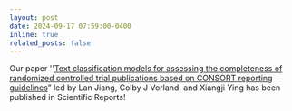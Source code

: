 ```yaml
---
layout: post
date: 2024-09-17 07:59:00-0400
inline: true
related_posts: false
---
```


Our paper ''[Text classification models for assessing the completeness of randomized controlled trial publications based on CONSORT reporting guidelines](https://doi.org/10.1038/s41598-024-72130-7)” led by Lan Jiang, Colby J Vorland, and Xiangji Ying has been published in Scientific Reports!
